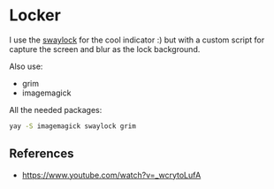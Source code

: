 # Locker

I use the [swaylock](https://github.com/swaywm/swaylock) for the cool indicator
:) but with a custom script for capture the screen and blur as the lock
background.

Also use:

- grim
- imagemagick

All the needed packages:

```sh
yay -S imagemagick swaylock grim
```

## References

- https://www.youtube.com/watch?v=_wcrytoLufA


